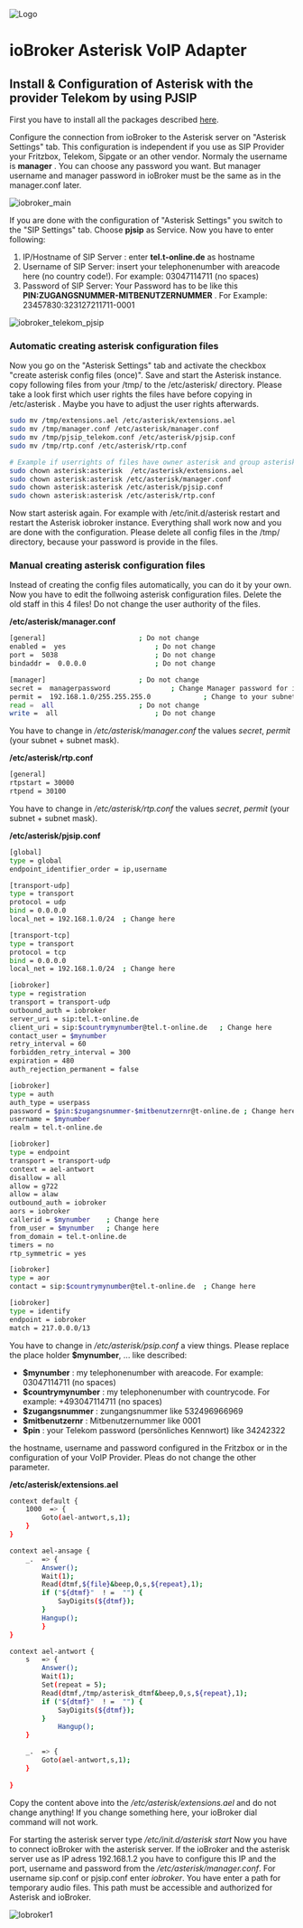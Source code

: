 ![Logo](../admin/asterisk.png)

# ioBroker Asterisk VoIP Adapter

## Install & Configuration of Asterisk with the provider Telekom by using PJSIP 

First you have to install all the packages described [here](../README.md).

Configure the connection from ioBroker to the Asterisk server on "Asterisk Settings" tab. 
This configuration is independent if you use as SIP Provider your Fritzbox, Telekom, Sipgate or an other vendor. Normaly the username is **manager** . You can choose any password you want. But manager username and manager password in ioBroker must be the same as in the manager.conf later.

![iobroker_main](iobroker_main.png)

If you are done with the configuration of "Asterisk Settings" you switch to the "SIP Settings" tab. Choose **pjsip** as Service. Now you have to enter following:

1. IP/Hostname of SIP Server : enter **tel.t-online.de** as hostname 
2. Username of SIP Server: insert your telephonenumber with areacode here (no country code!). For example: 03047114711 (no spaces)
3. Password of SIP Server: Your Password has to be like this  **PIN:ZUGANGSNUMMER-MITBENUTZERNUMMER** . For Example: 23457830:323127211711-0001

![iobroker_telekom_pjsip](iobroker_telekom_pjsip.png)

### Automatic creating asterisk configuration files

Now you go on the "Asterisk Settings" tab and activate the checkbox "create asterisk config files (once)". Save and start the Asterisk instance. 
copy following files from your /tmp/ to the /etc/asterisk/ directory. Please take a look first which user rights the files have before copying in  /etc/asterisk . Maybe you have to adjust the user rights afterwards.

```sh
sudo mv /tmp/extensions.ael /etc/asterisk/extensions.ael
sudo mv /tmp/manager.conf /etc/asterisk/manager.conf
sudo mv /tmp/pjsip_telekom.conf /etc/asterisk/pjsip.conf
sudo mv /tmp/rtp.conf /etc/asterisk/rtp.conf

# Example if userrights of files have owner asterisk and group asterisk
sudo chown asterisk:asterisk  /etc/asterisk/extensions.ael
sudo chown asterisk:asterisk /etc/asterisk/manager.conf
sudo chown asterisk:asterisk /etc/asterisk/pjsip.conf
sudo chown asterisk:asterisk /etc/asterisk/rtp.conf
```

Now start asterisk again. For example with /etc/init.d/asterisk restart and restart the Asterisk iobroker instance. 
Everything shall work now and you are done with the configuration.
Please delete all config files in the /tmp/ directory, because your password is provide in the files.

### Manual creating asterisk configuration files

Instead of creating the config files automatically, you can do it by your own. 
Now you have to edit the follwoing asterisk configuration files. Delete the old staff in this 4 files! Do not change the user authority of the files. 
 
**/etc/asterisk/manager.conf**
```sh
[general]						; Do not change
enabled =  yes						; Do not change
port =  5038						; Do not change
bindaddr =  0.0.0.0					; Do not change

[manager]						; Do not change
secret =  managerpassword				; Change Manager password for ioBroker asterisk adapter
permit =  192.168.1.0/255.255.255.0  			; Change to your subnet and netmask
read =  all						; Do not change
write =  all						; Do not change
```
You have to change in */etc/asterisk/manager.conf* the values *secret*, *permit* (your subnet + subnet mask). 

**/etc/asterisk/rtp.conf**
```sh
[general]
rtpstart = 30000
rtpend = 30100
```
You have to change in */etc/asterisk/rtp.conf* the values *secret*, *permit* (your subnet + subnet mask). 

**/etc/asterisk/pjsip.conf** 
```sh
[global]
type = global
endpoint_identifier_order = ip,username

[transport-udp]
type = transport
protocol = udp
bind = 0.0.0.0
local_net = 192.168.1.0/24	; Change here

[transport-tcp]
type = transport
protocol = tcp
bind = 0.0.0.0
local_net = 192.168.1.0/24	; Change here

[iobroker]
type = registration
transport = transport-udp
outbound_auth = iobroker
server_uri = sip:tel.t-online.de
client_uri = sip:$countrymynumber@tel.t-online.de	; Change here
contact_user = $mynumber
retry_interval = 60
forbidden_retry_interval = 300
expiration = 480
auth_rejection_permanent = false

[iobroker]
type = auth
auth_type = userpass
password = $pin:$zugangsnummer-$mitbenutzernr@t-online.de ; Change here
username = $mynumber
realm = tel.t-online.de

[iobroker]
type = endpoint
transport = transport-udp
context = ael-antwort
disallow = all
allow = g722
allow = alaw
outbound_auth = iobroker
aors = iobroker
callerid = $mynumber	; Change here
from_user = $mynumber	; Change here
from_domain = tel.t-online.de
timers = no
rtp_symmetric = yes

[iobroker]
type = aor
contact = sip:$countrymynumber@tel.t-online.de	; Change here

[iobroker]
type = identify
endpoint = iobroker
match = 217.0.0.0/13

```
You have to change in */etc/asterisk/psip.conf* a view things. Please replace the place holder **$mynumber**, ... like described:

- **$mynumber**			    : my telephonenumber with areacode. For example: 03047114711 (no spaces)
- **$countrymynumber**	    : my telephonenumber with countrycode. For example: +493047114711 (no spaces)
- **$zugangsnummer**		: zungangsnummer like 532496966969
- **$mitbenutzernr**		: Mitbenutzernummer like 0001
- **$pin**					: your Telekom password (persönliches Kennwort) like 34242322

the hostname, username and password configured in the Fritzbox or in the configuration of your VoIP Provider. Pleas do not change the other parameter. 

**/etc/asterisk/extensions.ael**
```sh
context default {
  	1000  => {
        Goto(ael-antwort,s,1);
  	}
}

context ael-ansage {
	_. 	=> {
        Answer();
        Wait(1);
		Read(dtmf,${file}&beep,0,s,${repeat},1);
		if ("${dtmf}"  ! =  "") {
			SayDigits(${dtmf});
		}
		Hangup();
        }
}

context ael-antwort {
	s   => {
		Answer();
		Wait(1);
		Set(repeat = 5);
		Read(dtmf,/tmp/asterisk_dtmf&beep,0,s,${repeat},1);
		if ("${dtmf}"  ! =  "") {
			SayDigits(${dtmf});
		}
    		Hangup();
	}

	_.  => {
        Goto(ael-antwort,s,1);
  	}
	  
}
```
Copy the content above into the */etc/asterisk/extensions.ael* and do not change anything! If you change something here, your ioBroker dial command will not work.

For starting the asterisk server type */etc/init.d/asterisk start*
Now you have to connect ioBroker with the asterisk server. If the ioBroker and the asterisk server use as IP adress 192.168.1.2 you have to configure this IP and the port, username and password from the */etc/asterisk/manager.conf*. For username sip.conf or pjsip.conf enter *iobroker*. You have enter a path for temporary audio files. This path must be accessible and authorized for Asterisk and ioBroker. 

![Iobroker1](iobroker_fritzbox_pjsip.png)
